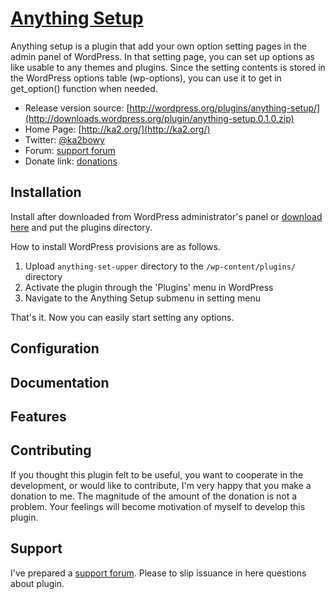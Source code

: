 # [Anything Setup](http://ka2.org/)

Anything setup is a plugin that add your own option setting pages in the admin panel of WordPress. In that setting page, you can set up options as like usable to any themes and plugins.
Since the setting contents is stored in the WordPress options table (wp-options), you can use it to get in get_option() function when needed.

* Release version source: [http://wordpress.org/plugins/anything-setup/](http://downloads.wordpress.org/plugin/anything-setup.0.1.0.zip)
* Home Page: [http://ka2.org/](http://ka2.org/)
* Twitter: [@ka2bowy](https://twitter.com/ka2bowy)
* Forum: [support forum](http://ka2.org/)
* Donate link: [donations](https://www.paypal.com/cgi-bin/webscr?cmd=_donations&business=2YZY4HWYSWEWG&lc=en_US&currency_code=USD&item_name=)

## Installation

Install after downloaded from WordPress administrator's panel or [download here](https://github.com/ka215/anything-setup) and put the plugins directory.

How to install WordPress provisions are as follows.

1. Upload `anything-set-upper` directory to the `/wp-content/plugins/` directory
2. Activate the plugin through the 'Plugins' menu in WordPress
3. Navigate to the Anything Setup submenu in setting menu

That's it. Now you can easily start setting any options.

## Configuration


## Documentation


## Features


## Contributing

If you thought this plugin felt to be useful, you want to cooperate in the development, or would like to contribute, I'm very happy that you make a donation to me. 
The magnitude of the amount of the donation is not a problem. 
Your feelings will become motivation of myself to develop this plugin.

## Support

I've prepared a [support forum](http://ka2.org/). 
Please to slip issuance in here questions about plugin.
